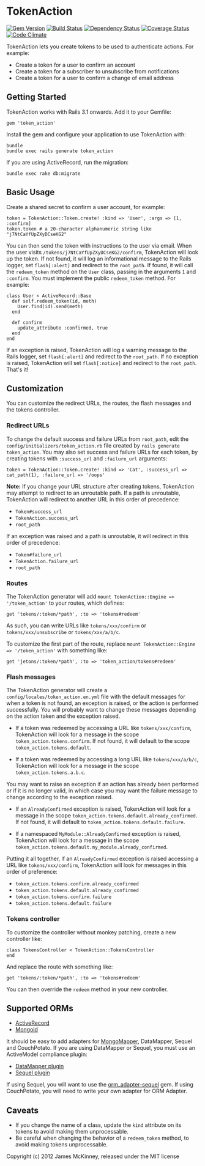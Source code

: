 # TokenAction

[![Gem Version](https://badge.fury.io/rb/token_action.svg)](https://badge.fury.io/rb/token_action)
[![Build Status](https://secure.travis-ci.org/jpmckinney/token_action.png)](https://travis-ci.org/jpmckinney/token_action)
[![Dependency Status](https://gemnasium.com/jpmckinney/token_action.png)](https://gemnasium.com/jpmckinney/token_action)
[![Coverage Status](https://coveralls.io/repos/jpmckinney/token_action/badge.png)](https://coveralls.io/r/jpmckinney/token_action)
[![Code Climate](https://codeclimate.com/github/jpmckinney/token_action.png)](https://codeclimate.com/github/jpmckinney/token_action)

TokenAction lets you create tokens to be used to authenticate actions. For example:

* Create a token for a user to confirm an account
* Create a token for a subscriber to unsubscribe from notifications
* Create a token for a user to confirm a change of email address

## Getting Started

TokenAction works with Rails 3.1 onwards. Add it to your Gemfile:

    gem 'token_action'

Install the gem and configure your application to use TokenAction with:

    bundle
    bundle exec rails generate token_action

If you are using ActiveRecord, run the migration:

    bundle exec rake db:migrate

## Basic Usage

Create a shared secret to confirm a user account, for example:

    token = TokenAction::Token.create! :kind => 'User', :args => [1, :confirm]
    token.token # a 20-character alphanumeric string like "j7NtCaYfUpZXyDCseKG2"

You can then send the token with instructions to the user via email. When the user visits `/tokens/j7NtCaYfUpZXyDCseKG2/confirm`, TokenAction will look up the token. If not found, it will log an informational message to the Rails logger, set `flash[:alert]` and redirect to the `root_path`. If found, it will call the `redeem_token` method on the `User` class, passing in the arguments `1` and `:confirm`. You must implement the public `redeem_token` method. For example:

    class User < ActiveRecord::Base
      def self.redeem_token(id, meth)
        User.find(id).send(meth)
      end

      def confirm
        update_attribute :confirmed, true
      end
    end

If an exception is raised, TokenAction will log a warning message to the Rails logger, set `flash[:alert]` and redirect to the `root_path`. If no exception is raised, TokenAction will set `flash[:notice]` and redirect to the `root_path`. That's it!

## Customization

You can customize the redirect URLs, the routes, the flash messages and the tokens controller.

### Redirect URLs

To change the default success and failure URLs from `root_path`, edit the `config/initializers/token_action.rb` file created by `rails generate token_action`. You may also set success and failure URLs for each token, by creating tokens with `:success_url` and `:failure_url` arguments:

    token = TokenAction::Token.create! :kind => 'Cat', :success_url => cat_path(1), :failure_url => '/oops'

**Note:** If you change your URL structure after creating tokens, TokenAction may attempt to redirect to an unroutable path. If a path is unroutable, TokenAction will redirect to another URL in this order of precedence:

* `Token#success_url`
* `TokenAction.success_url`
* `root_path`

If an exception was raised and a path is unroutable, it will redirect in this order of precedence:

* `Token#failure_url`
* `TokenAction.failure_url`
* `root_path`

### Routes

The TokenAction generator will add `mount TokenAction::Engine => '/token_action'` to your routes, which defines:

    get 'tokens/:token/*path', :to => 'tokens#redeem'

As such, you can write URLs like `tokens/xxx/confirm` or `tokens/xxx/unsubscribe` or `tokens/xxx/a/b/c`.

To customize the first part of the route, replace `mount TokenAction::Engine => '/token_action'` with something like:

    get 'jetons/:token/*path', :to => 'token_action/tokens#redeem'

### Flash messages

The TokenAction generator will create a `config/locales/token_action.en.yml` file with the default messages for when a token is not found, an exception is raised, or the action is performed successfully. You will probably want to change these messages depending on the action taken and the exception raised.

* If a token was redeemed by accessing a URL like `tokens/xxx/confirm`, TokenAction will look for a message in the scope `token_action.tokens.confirm`. If not found, it will default to the scope `token_action.tokens.default`.

* If a token was redeemed by accessing a long URL like `tokens/xxx/a/b/c`, TokenAction will look for a message in the scope `token_action.tokens.a.b.c`.

You may want to raise an exception if an action has already been performed or if it is no longer valid, in which case you may want the failure message to change according to the exception raised.

* If an `AlreadyConfirmed` exception is raised, TokenAction will look for a message in the scope `token_action.tokens.default.already_confirmed`. If not found, it will default to `token_action.tokens.default.failure`.

* If a namespaced `MyModule::AlreadyConfirmed` exception is raised, TokenAction will look for a message in the scope `token_action.tokens.default.my_module.already_confirmed`.

Putting it all together, if an `AlreadyConfirmed` exception is raised accessing a URL like `tokens/xxx/confirm`, TokenAction will look for messages in this order of preference:

* `token_action.tokens.confirm.already_confirmed`
* `token_action.tokens.default.already_confirmed`
* `token_action.tokens.confirm.failure`
* `token_action.tokens.default.failure`

### Tokens controller

To customize the controller without monkey patching, create a new controller like:

    class TokensController < TokenAction::TokensController
    end

And replace the route with something like:

    get 'tokens/:token/*path', :to => 'tokens#redeem'

You can then override the `redeem` method in your new controller.

## Supported ORMs

* [ActiveRecord](https://rubygems.org/gems/activerecord)
* [Mongoid](https://rubygems.org/gems/mongoid)

It should be easy to add adapters for [MongoMapper](https://rubygems.org/gems/mongo_mapper), DataMapper, Sequel and CouchPotato. If you are using DataMapper or Sequel, you must use an ActiveModel compliance plugin:

* [DataMapper plugin](https://github.com/datamapper/dm-active_model)
* [Sequel plugin](http://sequel.rubyforge.org/rdoc-plugins/classes/Sequel/Plugins/ActiveModel.html)

If using Sequel, you will want to use the [orm_adapter-sequel](https://github.com/elskwid/orm_adapter-sequel) gem. If using CouchPotato, you will need to write your own adapter for ORM Adapter.

## Caveats

* If you change the name of a class, update the `kind` attribute on its tokens to avoid making them unprocessable.
* Be careful when changing the behavior of a `redeem_token` method, to avoid making tokens unprocessable.

Copyright (c) 2012 James McKinney, released under the MIT license
